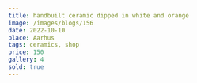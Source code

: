 ```yaml
---
title: handbuilt ceramic dipped in white and orange
image: /images/blogs/156
date: 2022-10-10
place: Aarhus
tags: ceramics, shop
price: 150
gallery: 4
sold: true
---
```


